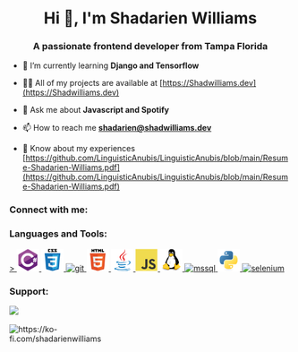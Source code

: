 <h1 align="center">Hi 👋, I'm Shadarien Williams</h1>
<h3 align="center">A passionate frontend developer from Tampa Florida</h3>

- 🌱 I’m currently learning **Django and Tensorflow**

- 👨‍💻 All of my projects are available at [https://Shadwilliams.dev](https://Shadwilliams.dev)

- 💬 Ask me about **Javascript and Spotify**

- 📫 How to reach me **shadarien@shadwilliams.dev**

- 📄 Know about my experiences [https://github.com/LinguisticAnubis/LinguisticAnubis/blob/main/Resume-Shadarien-Williams.pdf](https://github.com/LinguisticAnubis/LinguisticAnubis/blob/main/Resume-Shadarien-Williams.pdf)

<h3 align="left">Connect with me:</h3>
<p align="left">
</p>

<h3 align="left">Languages and Tools:</h3>
<p align="left"> <a href="https://www.w3schools.com/cpp/" target="_blank" rel="noreferrer"> > <img src="https://raw.githubusercontent.com/devicons/devicon/master/icons/csharp/csharp-original.svg" alt="csharp" width="40" height="40"/> </a> <a href="https://www.w3schools.com/css/" target="_blank" rel="noreferrer"> <img src="https://raw.githubusercontent.com/devicons/devicon/master/icons/css3/css3-original-wordmark.svg" alt="css3" width="40" height="40"/> </a> <a href="https://git-scm.com/" target="_blank" rel="noreferrer"> <img src="https://www.vectorlogo.zone/logos/git-scm/git-scm-icon.svg" alt="git" width="40" height="40"/> </a> <a href="https://www.w3.org/html/" target="_blank" rel="noreferrer"> <img src="https://raw.githubusercontent.com/devicons/devicon/master/icons/html5/html5-original-wordmark.svg" alt="html5" width="40" height="40"/> </a> <a href="https://www.java.com" target="_blank" rel="noreferrer"> <img src="https://raw.githubusercontent.com/devicons/devicon/master/icons/java/java-original.svg" alt="java" width="40" height="40"/> </a> <a href="https://developer.mozilla.org/en-US/docs/Web/JavaScript" target="_blank" rel="noreferrer"> <img src="https://raw.githubusercontent.com/devicons/devicon/master/icons/javascript/javascript-original.svg" alt="javascript" width="40" height="40"/> </a> <a href="https://www.linux.org/" target="_blank" rel="noreferrer"> <img src="https://raw.githubusercontent.com/devicons/devicon/master/icons/linux/linux-original.svg" alt="linux" width="40" height="40"/> </a> <a href="https://www.microsoft.com/en-us/sql-server" target="_blank" rel="noreferrer"> <img src="https://www.svgrepo.com/show/303229/microsoft-sql-server-logo.svg" alt="mssql" width="40" height="40"/> </a> <a href="https://www.python.org" target="_blank" rel="noreferrer"> <img src="https://raw.githubusercontent.com/devicons/devicon/master/icons/python/python-original.svg" alt="python" width="40" height="40"/> </a> <a href="https://www.selenium.dev" target="_blank" rel="noreferrer"> <img src="https://raw.githubusercontent.com/detain/svg-logos/780f25886640cef088af994181646db2f6b1a3f8/svg/selenium-logo.svg" alt="selenium" width="40" height="40"/> </a> </p>

<h3 align="left">Support:</h3>
<a href="https://www.buymeacoffee.com/shadarienDev"><img src="https://img.buymeacoffee.com/button-api/?text=Buy me a coffee&emoji=&slug=shadarienDev&button_colour=BD5FFF&font_colour=ffffff&font_family=Cookie&outline_colour=000000&coffee_colour=FFDD00" /></a>
  
  <a href="https://ko-fi.com/https://ko-fi.com/shadarienwilliams"> <img align="left" src="https://cdn.ko-fi.com/cdn/kofi3.png?v=3" height="50" width="210" alt="https://ko-fi.com/shadarienwilliams" /></a></p><br><br>
